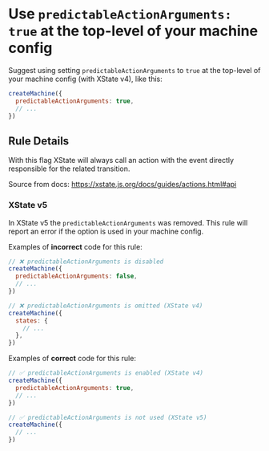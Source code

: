 # Use `predictableActionArguments: true` at the top-level of your machine config

Suggest using setting `predictableActionArguments` to `true` at the top-level of your machine config (with XState v4), like this:

```javascript
createMachine({
  predictableActionArguments: true,
  // ...
})
```

## Rule Details

With this flag XState will always call an action with the event directly responsible for the related transition.

Source from docs: https://xstate.js.org/docs/guides/actions.html#api

### XState v5

In XState v5 the `predictableActionArguments` was removed. This rule will report an error if the option is used in your machine config.

Examples of **incorrect** code for this rule:

```javascript
// ❌ predictableActionArguments is disabled
createMachine({
  predictableActionArguments: false,
  // ...
})

// ❌ predictableActionArguments is omitted (XState v4)
createMachine({
  states: {
    // ...
  },
})
```

Examples of **correct** code for this rule:

```javascript
// ✅ predictableActionArguments is enabled (XState v4)
createMachine({
  predictableActionArguments: true,
  // ...
})

// ✅ predictableActionArguments is not used (XState v5)
createMachine({
  // ...
})
```
